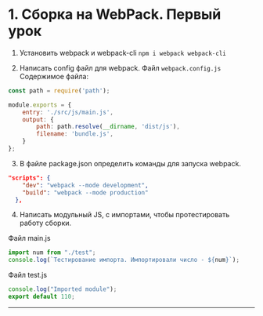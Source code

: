# 1. Сборка на WebPack. Первый урок

1. Установить webpack и webpack-cli
`npm i webpack webpack-cli`

2. Написать config файл для webpack. Файл `webpack.config.js`
Содержимое файла:
```js
const path = require('path');

module.exports = {
    entry: './src/js/main.js',
    output: {
        path: path.resolve(__dirname, 'dist/js'),
        filename: 'bundle.js',
    }
};
```

3. В файле package.json определить команды для запуска webpack.
```json
"scripts": {
    "dev": "webpack --mode development",
    "build": "webpack --mode production"
  },
```

4. Написать модульный JS, c импортами, чтобы протестировать работу сборки.

Файл main.js
```js
import num from "./test";
console.log(`Тестирование импорта. Импортировали число - ${num}`);
```

Файл test.js
```js
console.log("Imported module");
export default 110;
```

-------------------------------------------------------------------------------


